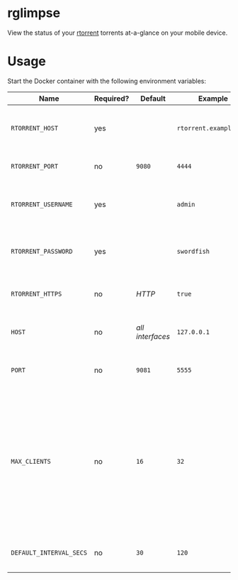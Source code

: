 # rglimpse

View the status of your [rtorrent](https://github.com/rakshasa/rtorrent) torrents at-a-glance on your mobile device.

# Usage

Start the Docker container with the following environment variables:

| Name                    | Required? | Default          | Example                | Description                                                                                                                                         |
| ----------------------- | --------- | ---------------- | ---------------------- | --------------------------------------------------------------------------------------------------------------------------------------------------- |
| `RTORRENT_HOST`         | yes       |                  | `rtorrent.example.com` | The hostname of the rtorrent server                                                                                                                 |
| `RTORRENT_PORT`         | no        | `9080`           | `4444`                 | The port of the rtorrent server                                                                                                                     |
| `RTORRENT_USERNAME`     | yes       |                  | `admin`                | The username of the rtorrent RPC user                                                                                                               |
| `RTORRENT_PASSWORD`     | yes       |                  | `swordfish`            | The password of the rtorrent RPC user                                                                                                               |
| `RTORRENT_HTTPS`        | no        | _HTTP_           | `true`                 | If set, uses HTTPS to connect to rtorrent                                                                                                           |
| `HOST`                  | no        | _all interfaces_ | `127.0.0.1`            | The host on which the rglimpse app listens                                                                                                          |
| `PORT`                  | no        | `9081`           | `5555`                 | The port of the rglimpse app                                                                                                                        |
| `MAX_CLIENTS`           | no        | `16`             | `32`                   | The maximum number of workers to use when fetching detailed torrent info. Increasing this number can speed up refreshes but may stress your server. |
| `DEFAULT_INTERVAL_SECS` | no        | `30`             | `120`                  | How often to refresh torrent info, in seconds                                                                                                       |
